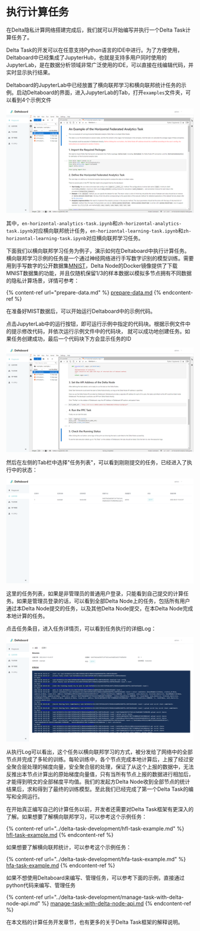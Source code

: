 # 执行计算任务

在Delta隐私计算网络搭建完成后，我们就可以开始编写并执行一个Delta Task计算任务了。

Delta Task的开发可以在任意支持Python语言的IDE中进行。为了方便使用，Deltaboard中已经集成了JupyterHub，也就是支持多用户同时使用的JupyterLab，是在数据分析领域非常广泛使用的IDE，可以直接在线编辑代码，并实时显示执行结果。

Deltaboard的JupyterLab中已经放置了横向联邦学习和横向联邦统计任务的示例。启动Deltaboard的界面，进入JupyterLab的Tab，打开`examples`文件夹，可以看到4个示例文件

![](../.gitbook/assets/playground.png)

其中，`en-horizontal-analytics-task.ipynb`和`zh-horizontal-analytics-task.ipynb`对应横向联邦统计任务，`en-horizontal-learning-task.ipynb`和`zh-horizontal-learning-task.ipynb`对应横向联邦学习任务。

下面我们以横向联邦学习任务为例子，演示如何在Deltaboard中执行计算任务。横向联邦学习示例的任务是一个通过神经网络进行手写数字识别的模型训练。需要用到手写数字的公开数据集[MNIST](http://yann.lecun.com/exdb/mnist)，Delta Node的Docker镜像提供了下载MNIST数据集的功能，并且仅随机保留1/3的样本数据以模拟多节点拥有不同数据的隐私计算场景，详情可参考：

{% content-ref url="prepare-data.md" %}
[prepare-data.md](prepare-data.md)
{% endcontent-ref %}

在准备好MIST数据后，可以开始运行Deltaboard中的示例代码。

点击JupyterLab中的运行按钮，即可运行示例中指定的代码块。根据示例文件中的提示修改代码，并依次运行示例文件中的代码块，
就可以成功地创建任务。如果任务创建成功，最后一个代码块下方会显示任务的ID

![](../.gitbook/assets/submit.png)

然后在左侧的Tab栏中选择"任务列表"，可以看到刚刚提交的任务，已经进入了执行中的状态：

![](../.gitbook/assets/task-list.png)

这里的任务列表，如果是非管理员的普通用户登录，只能看到自己提交的计算任务。如果是管理员登录的话，可以看到全部Delta Node上的任务，包括所有用户通过本Delta Node提交的任务，以及其他Delta Node提交，在本Delta Node完成本地计算的任务。

点击任务条目，进入任务详情页，可以看到任务执行的详细Log：

![](../.gitbook/assets/task-detail.png)

从执行Log可以看出，这个任务以横向联邦学习的方式，被分发给了网络中的全部节点并完成了多轮的训练。每轮训练中，各个节点完成本地计算后，上报了经过安全聚合层处理的梯度向量，安全聚合层的处理，保证了从这个上报的数据中，无法反推出本节点计算出的原始梯度向量值，只有当所有节点上报的数据进行相加后，才能得到明文的全部梯度平均值。我们的发起方Delta Node收到全部节点的统计结果后，求和得到了最终的训练模型。至此我们已经完成了第一个Delta Task的编写和全网运行。

在开始真正编写自己的计算任务以前，开发者还需要对Delta Task框架有更深入的了解。如果想要了解横向联邦学习，可以参考这个示例任务：

{% content-ref url="../delta-task-development/hfl-task-example.md" %}
[hfl-task-example.md](../delta-task-development/hfl-task-example.md)
{% endcontent-ref %}

如果想要了解横向联邦统计，可以参考这个示例任务：

{% content-ref url="../delta-task-development/hfa-task-example.md" %}
[hfa-task-example.md](../delta-task-development/hfa-task-example.md)
{% endcontent-ref %}

如果不想使用Deltaboard来编写、管理任务，可以参考下面的示例，直接通过python代码来编写、管理任务

{% content-ref url="../delta-task-development/manage-task-with-delta-node-api.md" %}
[manage-task-with-delta-node-api.md](../delta-task-development/manage-task-with-delta-node-api.md)
{% endcontent-ref %}



在本文档的计算任务开发章节，也有更多的关于Delta Task框架的解释说明。
